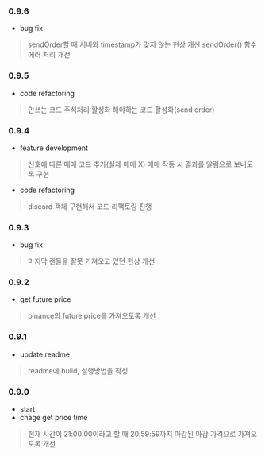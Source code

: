 ### 0.9.6

- bug fix
> sendOrder할 때 서버와 timestamp가 맞지 않는 현상 개선
> sendOrder() 함수 에러 처리 개선

### 0.9.5

- code refactoring
> 안쓰는 코드 주석처리
> 활성화 해야하는 코드 활성화(send order)

### 0.9.4

- feature development
> 신호에 따른 매매 코드 추가(실제 매매 X)
> 매매 작동 시 결과를 알림으로 보내도록 구현

- code refactoring
> discord 객체 구현해서 코드 리팩토링 진행

### 0.9.3

- bug fix
> 마지막 캔들을 잘못 가져오고 있던 현상 개선

### 0.9.2

- get future price
> binance의 future price를 가져오도록 개선

### 0.9.1

- update readme
> readme에 build, 실행방법을 작성

### 0.9.0

- start
- chage get price time
> 현재 시간이 21:00:00이라고 할 때 20:59:59까지 마감된 마감 가격으로 가져오도록 개선